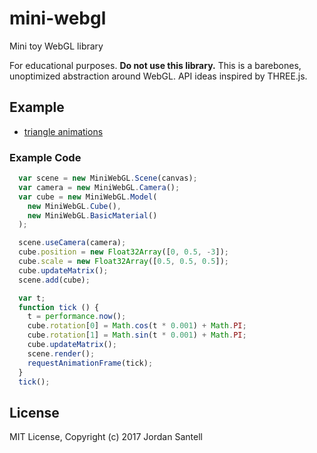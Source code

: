 # mini-webgl

Mini toy WebGL library

For educational purposes. **Do not use this library.**
This is a barebones, unoptimized abstraction around WebGL. API ideas inspired by THREE.js.


## Example

* [triangle animations](https://jsantell.github.io/mini-webgl/examples/complex.html)

### Example Code

```js
  var scene = new MiniWebGL.Scene(canvas);
  var camera = new MiniWebGL.Camera();
  var cube = new MiniWebGL.Model(
    new MiniWebGL.Cube(),
    new MiniWebGL.BasicMaterial()
  );

  scene.useCamera(camera);
  cube.position = new Float32Array([0, 0.5, -3]);
  cube.scale = new Float32Array([0.5, 0.5, 0.5]);
  cube.updateMatrix();
  scene.add(cube);

  var t;
  function tick () {
    t = performance.now();
    cube.rotation[0] = Math.cos(t * 0.001) + Math.PI;
    cube.rotation[1] = Math.sin(t * 0.001) + Math.PI;
    cube.updateMatrix();
    scene.render();
    requestAnimationFrame(tick);
  }
  tick();
```

## License

MIT License, Copyright (c) 2017 Jordan Santell
